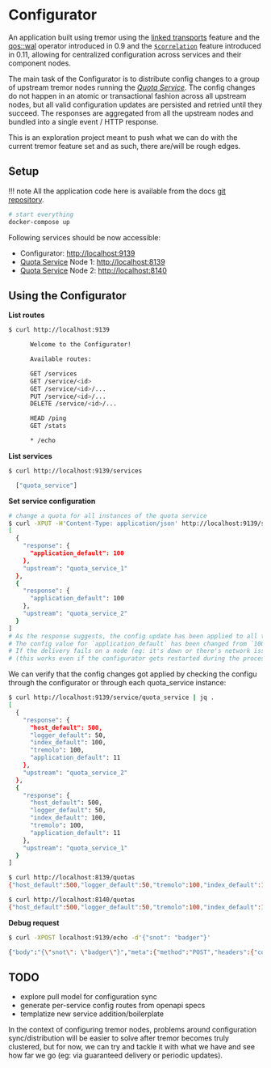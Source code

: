 # Configurator

An application built using tremor using the [linked transports](../../../Operations/linked-transports.md) feature and the [qos::wal](/docs/tremor-query/operators/#qoswal) operator introduced in 0.9 and the [`$correlation`](/docs/Operations/linked-transports/#correlation) feature introduced in 0.11, allowing for centralized configuration across services and their component nodes.

The main task of the Configurator is to distribute config changes to a group of upstream tremor nodes running the [_Quota Service_](../36_quota_service/README.md).
The config changes do not happen in an atomic or transactional fashion across all upstream nodes, but all valid configuration updates are persisted and retried until they succeed.
The responses are aggregated from all the upstream nodes and bundled into a single event / HTTP response.

This is an exploration project meant to push what we can do with the current tremor feature set and as such, there are/will be rough edges.

## Setup

!!! note
    All the application code here is available from the docs [git repository](https://github.com/tremor-rs/tremor-www-docs/tree/main/docs/workshop/examples/37_configurator).

```sh
# start everything
docker-compose up
```

Following services should be now accessible:

* Configurator: [http://localhost:9139](http://localhost:9139)
* [Quota Service](../36_quota_service/README.md) Node 1: [http://localhost:8139](http://localhost:8139)
* [Quota Service](../36_quota_service/README.md) Node 2: [http://localhost:8140](http://localhost:8140)

## Using the Configurator

**List routes**

```sh
$ curl http://localhost:9139

      Welcome to the Configurator!

      Available routes:

      GET /services
      GET /service/<id>
      GET /service/<id>/...
      PUT /service/<id>/...
      DELETE /service/<id>/...

      HEAD /ping
      GET /stats

      * /echo
```

**List services**

```sh
$ curl http://localhost:9139/services

  ["quota_service"]
```

**Set service configuration**

```sh
# change a quota for all instances of the quota service
$ curl -XPUT -H'Content-Type: application/json' http://localhost:9139/service/quota_service/application_default -d'11' | jq .
[
  {
    "response": {
      "application_default": 100
    },
    "upstream": "quota_service_1"
  },
  {
    "response": {
      "application_default": 100
    },
    "upstream": "quota_service_2"
  }
]
# As the response suggests, the config update has been applied to all the nodes in the quota service.
# The config value for `application_default` has been changed from `100` to `11`.
# If the delivery fails on a node (eg: it's down or there's network issues), it will be retried until it's successful
# (this works even if the configurator gets restarted during the process, since the undelivered updates are stored on disk)
```

We can verify that the config changes got applied by checking the configu through the configurator
or through each quota_service instance:

```sh
$ curl http://localhost:9139/service/quota_service | jq .
[
  {
    "response": {
      "host_default": 500,
      "logger_default": 50,
      "index_default": 100,
      "tremolo": 100,
      "application_default": 11
    },
    "upstream": "quota_service_2"
  },
  {
    "response": {
      "host_default": 500,
      "logger_default": 50,
      "index_default": 100,
      "tremolo": 100,
      "application_default": 11
    },
    "upstream": "quota_service_1"
  }
]

$ curl http://localhost:8139/quotas
{"host_default":500,"logger_default":50,"tremolo":100,"index_default":100,"application_default":11}

$ curl http://localhost:8140/quotas
{"host_default":500,"logger_default":50,"tremolo":100,"index_default":100,"application_default":11}
```

**Debug request**

```sh
$ curl -XPOST localhost:9139/echo -d'{"snot": "badger"}'

{"body":"{\"snot\": \"badger\"}","meta":{"method":"POST","headers":{"content-length":["18"],"content-type":["application/x-www-form-urlencoded"],"user-agent":["curl/7.65.3"],"accept":["*/*"],"host":["localhost:9139"]},"url":{"scheme":"http","host":"localhost","port":9139,"path":"/echo"}}}
```

## TODO

* explore pull model for configuration sync
* generate per-service config routes from openapi specs
* templatize new service addition/boilerplate

In the context of configuring tremor nodes, problems around configuration sync/distribution will be easier to solve after tremor becomes truly clustered, but for now, we can try and tackle it with what we have and see how far we go (eg: via guaranteed delivery or periodic updates).
